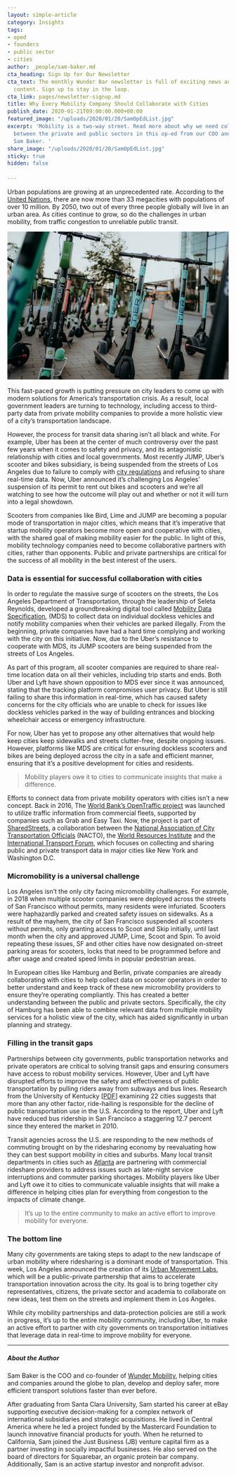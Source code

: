 ```yaml
---
layout: simple-article
category: Insights
tags:
- oped
- founders
- public sector
- cities
author: _people/sam-baker.md
cta_heading: Sign Up for Our Newsletter
cta_text: The monthly Wunder Bar newsletter is full of exciting news and cool mobility
  content. Sign up to stay in the loop.
cta_link: pages/newsletter-signup.md
title: Why Every Mobility Company Should Collaborate with Cities
publish_date: 2020-01-21T09:00:00.000+00:00
featured_image: "/uploads/2020/01/20/SamOpEdList.jpg"
excerpt: 'Mobility is a two-way street. Read more about why we need collaboration
  between the private and public sectors in this op-ed from our COO and cofounder
  Sam Baker. '
share_image: "/uploads/2020/01/20/SamOpEdList.jpg"
sticky: true
hidden: false

---
```

Urban populations are growing at an unprecedented rate. According to the [United Nations](https://www.un.org/en/events/citiesday/assets/pdf/the_worlds_cities_in_2018_data_booklet.pdf), there are now more than 33 megacities with populations of over 10 million. By 2050, two out of every three people globally will live in an urban area. As cities continue to grow, so do the challenges in urban mobility, from traffic congestion to unreliable public transit.

![A group of kickscooters parked on the sidewalk.](/uploads/2020/01/20/SamOpEdList.jpg "Kickscooters")

This fast-paced growth is putting pressure on city leaders to come up with modern solutions for America’s transportation crisis. As a result, local government leaders are turning to technology, including access to third-party data from private mobility companies to provide a more holistic view of a city’s transportation landscape.

However, the process for transit data sharing isn’t all black and white. For example, Uber has been at the center of much controversy over the past few years when it comes to safety and privacy, and its antagonistic relationship with cities and local governments. Most recently JUMP, Uber’s scooter and bikes subsidiary, is being suspended from the streets of Los Angeles due to failure to comply with [city regulations](https://www.documentcloud.org/documents/6544631-Oct-25-MDS-Notice-of-Noncompliance-2019-10-25.html) and refusing to share real-time data. Now, Uber announced it’s challenging Los Angeles’ suspension of its permit to rent out bikes and scooters and we’re all watching to see how the outcome will play out and whether or not it will turn into a legal showdown.

Scooters from companies like Bird, Lime and JUMP are becoming a popular mode of transportation in major cities, which means that it’s imperative that startup mobility operators become more open and cooperative with cities, with the shared goal of making mobility easier for the public. In light of this, mobility technology companies need to become collaborative partners with cities, rather than opponents. Public and private partnerships are critical for the success of all mobility in the best interest of the users.

### Data is essential for successful collaboration with cities

In order to regulate the massive surge of scooters on the streets, the Los Angeles Department of Transportation, through the leadership of Seleta Reynolds, developed a groundbreaking digital tool called [Mobility Data Specification](https://ladot.io/), (MDS) to collect data on individual dockless vehicles and notify mobility companies when their vehicles are parked illegally. From the beginning, private companies have had a hard time complying and working with the city on this initiative. Now, due to the Uber’s resistance to cooperate with MDS, its JUMP scooters are being suspended from the streets of Los Angeles.

As part of this program, all scooter companies are required to share real-time location data on all their vehicles, including trip starts and ends. Both Uber and Lyft have shown opposition to MDS ever since it was announced, stating that the tracking platform compromises user privacy. But Uber is still failing to share this information in real-time, which has caused safety concerns for the city officials who are unable to check for issues like dockless vehicles parked in the way of building entrances and blocking wheelchair access or emergency infrastructure.

For now, Uber has yet to propose any other alternatives that would help keep cities keep sidewalks and streets clutter-free, despite ongoing issues. However, platforms like MDS are critical for ensuring dockless scooters and bikes are being deployed across the city in a safe and efficient manner, ensuring that it’s a positive development for cities and residents.

> Mobility players owe it to cities to communicate insights that make a difference.

Efforts to connect data from private mobility operators with cities isn’t a new concept. Back in 2016, The [World Bank’s OpenTraffic project](http://www.worldbank.org/en/news/press-release/2016/12/19/the-world-bank-launches-new-open-transport-partnership-to-improve-transportation-through-open-data) was launched to utilize traffic information from commercial fleets, supported by companies such as Grab and Easy Taxi. Now, the project is part of [SharedStreets](https://www.sharedstreets.io/), a collaboration between the [National Association of City Transportation Officials](https://nacto.org/) (NACTO), the [World Resources Institute](https://www.wri.org/?gclid=EAIaIQobChMIyu-Xi6vt5QIVcRh9Ch1eSADEEAAYASAAEgJJnfD_BwE) and the[ International Transport Forum](https://www.itf-oecd.org/), which focuses on collecting and sharing public and private transport data in major cities like New York and Washington D.C.

### Micromobility is a universal challenge

Los Angeles isn’t the only city facing micromobility challenges. For example, in 2018 when multiple scooter companies were deployed across the streets of San Francisco without permits, many residents were infuriated. Scooters were haphazardly parked and created safety issues on sidewalks. As a result of the mayhem, the city of San Francisco suspended all scooters without permits, only granting access to Scoot and Skip initially, until last month when the city and approved JUMP, Lime, Scoot and Spin. To avoid repeating these issues, SF and other cities have now designated on-street parking areas for scooters, locks that need to be programmed before and after usage and created speed limits in popular pedestrian areas.

In European cities like Hamburg and Berlin, private companies are already collaborating with cities to help collect data on scooter operators in order to better understand and keep track of these new micromobility providers to ensure they’re operating compliantly. This has created a better understanding between the public and private sectors. Specifically, the city of Hamburg has been able to combine relevant data from multiple mobility services for a holistic view of the city, which has aided significantly in urban planning and strategy.

### Filling in the transit gaps

Partnerships between city governments, public transportation networks and private operators are critical to solving transit gaps and ensuring consumers have access to robust mobility services. However, Uber and Lyft have disrupted efforts to improve the safety and effectiveness of public transportation by pulling riders away from subways and bus lines. Research from the University of Kentucky \[[PDF](http://usa.streetsblog.org/wp-content/uploads/sites/5/2019/01/19-04931-Transit-Trends.pdf)\] examining 22 cities suggests that more than any other factor, ride-hailing is responsible for the decline of public transportation use in the U.S. According to the report, Uber and Lyft have reduced bus ridership in San Francisco a staggering 12.7 percent since they entered the market in 2010.

Transit agencies across the U.S. are responding to the new methods of commuting brought on by the ridesharing economy by reevaluating how they can best support mobility in cities and suburbs. Many local transit departments in cities such as [Atlanta](https://martaguide.com/ways-to-use-uber-with-marta/) are partnering with commercial rideshare providers to address issues such as late-night service interruptions and commuter parking shortages. Mobility players like Uber and Lyft owe it to cities to communicate valuable insights that will make a difference in helping cities plan for everything from congestion to the impacts of climate change.

> It’s up to the entire community to make an active effort to improve mobility for everyone.

### The bottom line

Many city governments are taking steps to adapt to the new landscape of urban mobility where ridesharing is a dominant mode of transportation. This week, Los Angeles announced the creation of its [Urban Movement Labs](http://l), which will be a public-private partnership that aims to accelerate transportation innovation across the city. Its goal is to bring together city representatives, citizens, the private sector and academia to collaborate on new ideas, test them on the streets and implement them in Los Angeles.

While city mobility partnerships and data-protection policies are still a work in progress, it’s up to the entire mobility community, including Uber, to make an active effort to partner with city governments on transportation initiatives that leverage data in real-time to improve mobility for everyone.

***

##### About the Author

Sam Baker is the COO and co-founder of [Wunder Mobility](https://www.wundermobility.com/ "Wunder Mobility Homepage"), helping cities and companies around the globe to plan, develop and deploy safer, more efficient transport solutions faster than ever before.

After graduating from Santa Clara University, Sam started his career at eBay supporting executive decision-making for a complex network of international subsidiaries and strategic acquisitions. He lived in Central America where he led a project funded by the Mastercard Foundation to launch innovative financial products for youth. When he returned to California, Sam joined the Just Business (JB) venture capital firm as a partner investing in socially impactful businesses. He also served on the board of directors for Squarebar, an organic protein bar company. Additionally, Sam is an active startup investor and nonprofit advisor.